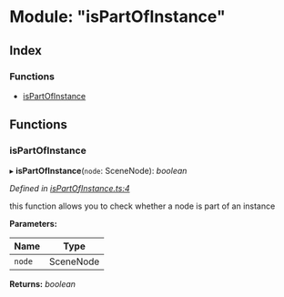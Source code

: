 
# Module: "isPartOfInstance"

## Index

### Functions

* [isPartOfInstance](_ispartofinstance_.md#ispartofinstance)

## Functions

###  isPartOfInstance

▸ **isPartOfInstance**(`node`: SceneNode): *boolean*

*Defined in [isPartOfInstance.ts:4](https://github.com/figma-plugin-helper-functions/figma-plugin-helpers/blob/f7f9aaf/src/helpers/isPartOfInstance.ts#L4)*

this function allows you to check whether a node is part of an instance

**Parameters:**

Name | Type |
------ | ------ |
`node` | SceneNode |

**Returns:** *boolean*
